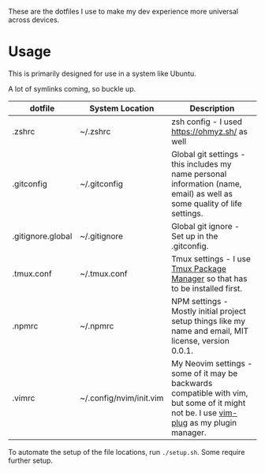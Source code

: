 These are the dotfiles I use to make my dev experience more universal across devices.

# Usage
This is primarily designed for use in a system like Ubuntu.

A lot of symlinks coming, so buckle up.

| dotfile           | System Location         | Description                                                                                                                                                                     |
|-------------------|-------------------------|---------------------------------------------------------------------------------------------------------------------------------------------------------------------------------|
| .zshrc            | ~/.zshrc | zsh config - I used https://ohmyz.sh/ as well |
| .gitconfig        | ~/.gitconfig            | Global git settings - this includes my name personal information (name, email) as well as some quality of life settings.                                                        |
| .gitignore.global | ~/.gitignore            | Global git ignore - Set up in the .gitconfig.                                                                                                                                   |
| .tmux.conf        | ~/.tmux.conf            | Tmux settings - I use [Tmux Package Manager](https://github.com/tmux-plugins/tpm) so that has to be installed first.                                                            |
| .npmrc            | ~/.npmrc                | NPM settings - Mostly initial project setup things like my name and email, MIT license, version 0.0.1.                                                                          |
| .vimrc            | ~/.config/nvim/init.vim | My Neovim settings - some of it may be backwards compatible with vim, but some of it might not be. I use [vim-plug](https://github.com/junegunn/vim-plug) as my plugin manager. |

To automate the setup of the file locations, run `./setup.sh`. Some require further setup.

